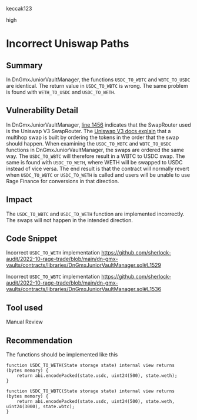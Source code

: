 keccak123

high

# Incorrect Uniswap Paths

## Summary

In DnGmxJuniorVaultManager, the functions `USDC_TO_WBTC` and `WBTC_TO_USDC` are identical. The return value in `USDC_TO_WBTC` is wrong. The same problem is found with `WETH_TO_USDC` and `USDC_TO_WETH`.

## Vulnerability Detail

In DnGmxJuniorVaultManager, [line 1456](https://github.com/sherlock-audit/2022-10-rage-trade/blob/main/dn-gmx-vaults/contracts/libraries/DnGmxJuniorVaultManager.sol#L1456) indicates that the SwapRouter used is the Uniswap V3 SwapRouter. The [Uniswap V3 docs explain](https://docs.uniswap.org/protocol/guides/swaps/multihop-swaps#exact-input-multi-hop-swaps) that a multihop swap is built by ordering the tokens in the order that the swap should happen. When examining the `USDC_TO_WBTC` and `WBTC_TO_USDC` functions in DnGmxJuniorVaultManager, the swaps are ordered the same way. The `USDC_TO_WBTC` will therefore result in a WBTC to USDC swap. The same is found with `USDC_TO_WETH`, where WETH will be swapped to USDC instead of vice versa. The end result is that the contract will normally revert when `USDC_TO_WBTC` or `USDC_TO_WETH` is called and users will be unable to use Rage Finance for conversions in that direction.

## Impact

The `USDC_TO_WBTC` and `USDC_TO_WETH` function are implemented incorrectly. The swaps will not happen in the intended direction.

## Code Snippet
Incorrect `USDC_TO_WETH` implementation
https://github.com/sherlock-audit/2022-10-rage-trade/blob/main/dn-gmx-vaults/contracts/libraries/DnGmxJuniorVaultManager.sol#L1529

Incorrect `USDC_TO_WBTC` implementation
https://github.com/sherlock-audit/2022-10-rage-trade/blob/main/dn-gmx-vaults/contracts/libraries/DnGmxJuniorVaultManager.sol#L1536

## Tool used

Manual Review

## Recommendation

The functions should be implemented like this
```solidity
function USDC_TO_WETH(State storage state) internal view returns (bytes memory) {
    return abi.encodePacked(state.usdc, uint24(500), state.weth);
}

function USDC_TO_WBTC(State storage state) internal view returns (bytes memory) {
    return abi.encodePacked(state.usdc, uint24(500), state.weth, uint24(3000), state.wbtc);
}
```